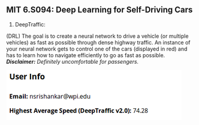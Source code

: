 ## MIT 6.S094: Deep Learning for Self-Driving Cars

1. DeepTraffic:

(DRL) The goal is to create a neural network to drive a vehicle (or multiple vehicles) as fast as possible through dense highway traffic. An instance of your neural network gets to control one of the cars (displayed in red) and has to learn how to navigate efficiently to go as fast as possible. **_Disclaimer:_** _Definitely uncomfortable for passengers._

![raw_image](https://github.com/nsrishankar/mit_sd/blob/master/deep_traffic/deep_traffic_74.png)
